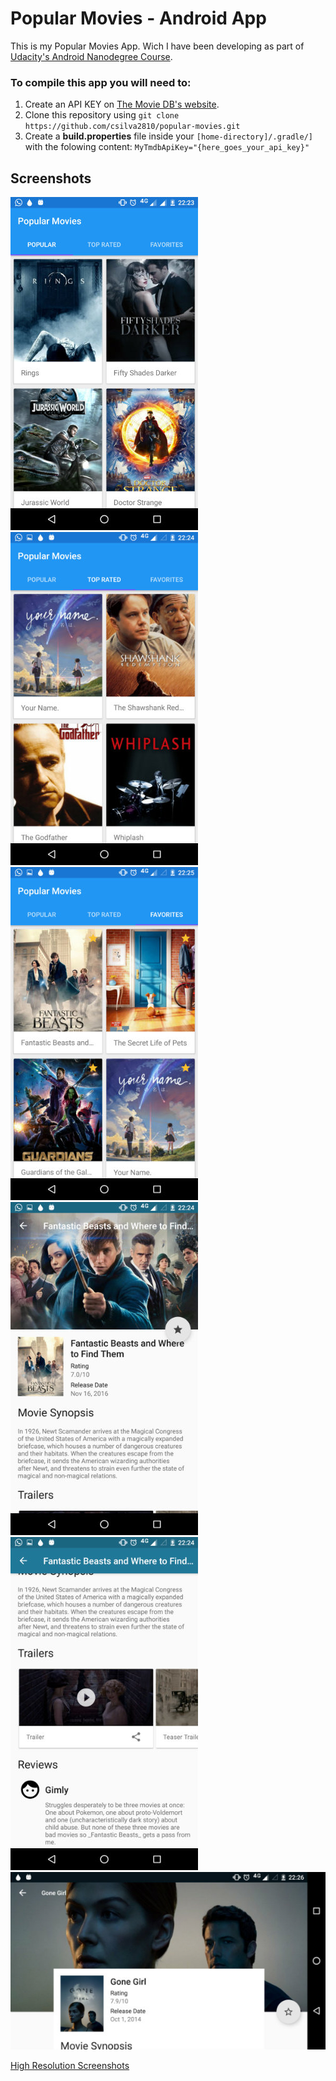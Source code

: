 # Popular Movies - Android App

This is my Popular Movies App. Wich I have been developing as part of [Udacity's Android Nanodegree Course](https://www.udacity.com/course/android-developer-nanodegree-by-google--nd801).

### To compile this app you will need to: 
1. Create an API KEY on [The Movie DB's website](https://www.themoviedb.org/documentation/api).
2. Clone this repository using `git clone https://github.com/csilva2810/popular-movies.git`
3. Create a **build.properties** file inside your `[home-directory]/.gradle/]` with the folowing content: `MyTmdbApiKey="{here_goes_your_api_key}"`

## Screenshots

![elementary](https://raw.githubusercontent.com/csilva2810/popular-movies/master/demo/pop01.jpg)
![elementary](https://raw.githubusercontent.com/csilva2810/popular-movies/master/demo/pop02.jpg)
![elementary](https://raw.githubusercontent.com/csilva2810/popular-movies/master/demo/pop03.jpg)
![elementary](https://raw.githubusercontent.com/csilva2810/popular-movies/master/demo/pop04.jpg)
![elementary](https://raw.githubusercontent.com/csilva2810/popular-movies/master/demo/pop05.jpg)
![elementary](https://raw.githubusercontent.com/csilva2810/popular-movies/master/demo/pop06.jpg)

[High Resolution Screenshots](https://drive.google.com/open?id=0B6V59wvTTzyWYXBObS1ESWp1WEk)
